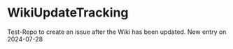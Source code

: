 # WikiUpdateTracking

Test-Repo to create an issue after the Wiki has been updated.
New entry on 2024-07-28
